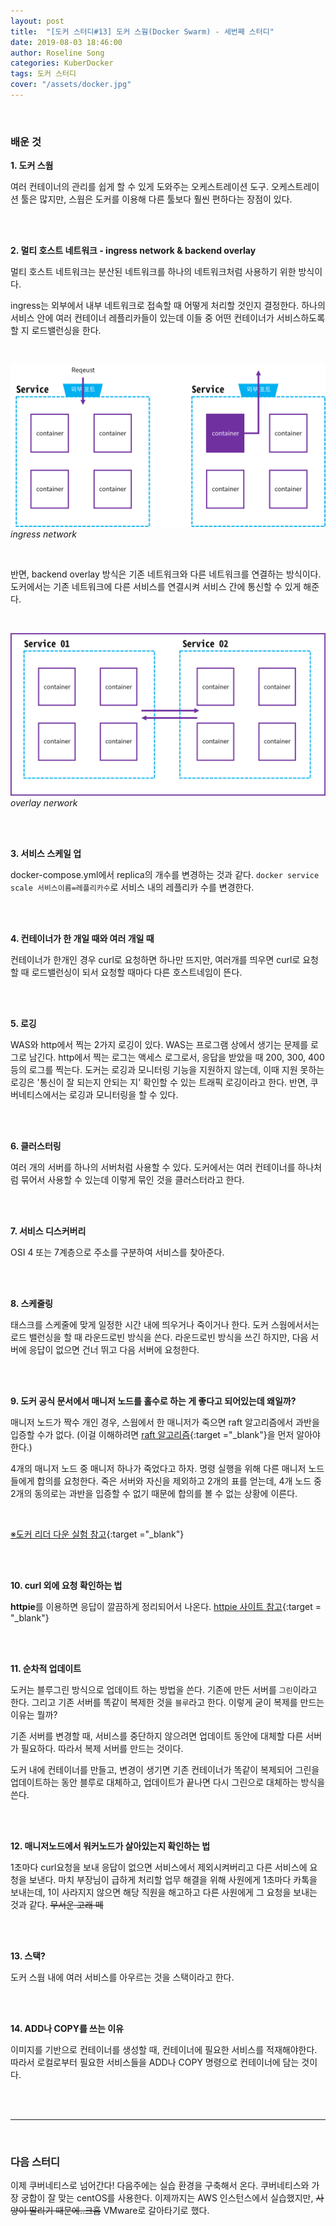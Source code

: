 ```yaml
---
layout: post
title:  "[도커 스터디#13] 도커 스웜(Docker Swarm) - 세번째 스터디"
date: 2019-08-03 18:46:00
author: Roseline Song
categories: KuberDocker
tags: 도커 스터디
cover: "/assets/docker.jpg"
---
```


<br>

### 배운 것

**1. 도커 스웜**

여러 컨테이너의 관리를 쉽게 할 수 있게 도와주는 오케스트레이션 도구. 오케스트레이션 툴은 많지만, 스웜은 도커를 이용해 다른 툴보다 훨씬 편하다는 장점이 있다. 

<br>
<br>


**2. 멀티 호스트 네트워크 - ingress network & backend overlay**

멀티 호스트 네트워크는 분산된 네트워크를 하나의 네트워크처럼 사용하기 위한 방식이다. 

ingress는 외부에서 내부 네트워크로 접속할 때 어떻게 처리할 것인지 결정한다. 하나의 서비스 안에 여러 컨테이너 레플리카들이 있는데 이들 중 어떤 컨테이너가 서비스하도록 할 지 로드밸런싱을 한다. 

<br>

<img src="/assets/images/190803_01.png">*ingress network*

<br>

반면, backend overlay 방식은 기존 네트워크와 다른 네트워크를 연결하는 방식이다. 도커에서는 기존 네트워크에 다른 서비스를 연결시켜 서비스 간에 통신할 수 있게 해준다. 

<br>

<img src="/assets/images/190803_02.png">*overlay nerwork*

<br>
<br>

**3. 서비스 스케일 업**

docker-compose.yml에서 replica의 개수를 변경하는 것과 같다. `docker service scale 서비스이름=레플리카수`로 서비스 내의 레플리카 수를 변경한다. 

<br>
<br>

**4. 컨테이너가 한 개일 때와 여러 개일 때**

컨테이너가 한개인 경우 curl로 요청하면 하나만 뜨지만, 여러개를 띄우면 curl로 요청할 때 로드밸런싱이 되서 요청할 때마다 다른 호스트네임이 뜬다. 


<br>
<br>

**5. 로깅**

WAS와 http에서 찍는 2가지 로깅이 있다. WAS는 프로그램 상에서 생기는 문제를 로그로 남긴다. http에서 찍는 로그는 액세스 로그로서, 응답을 받았을 때 200, 300, 400 등의 로그를 찍는다. 도커는 로깅과 모니터링 기능을 지원하지 않는데, 이때 지원 못하는 로깅은 '통신이 잘 되는지 안되는 지' 확인할 수 있는 트래픽 로깅이라고 한다. 반면, 쿠버네티스에서는 로깅과 모니터링을 할 수 있다.

<br>
<br>

**6. 클러스터링**

여러 개의 서버를 하나의 서버처럼 사용할 수 있다. 도커에서는 여러 컨테이너를 하나처럼 묶어서 사용할 수 있는데 이렇게 묶인 것을 클러스터라고 한다. 

<br>
<br>



**7. 서비스 디스커버리**

OSI 4 또는 7계층으로 주소를 구분하여 서비스를 찾아준다.

<br>
<br>

**8. 스케줄링**

태스크를 스케줄에 맞게 일정한 시간 내에 띄우거나 죽이거나 한다. 도커 스웜에서서는 로드 밸런싱을 할 때 라운드로빈 방식을 쓴다. 라운드로빈 방식을 쓰긴 하지만, 다음 서버에 응답이 없으면 건너 뛰고 다음 서버에 요청한다. 


<br>
<br>


**9. 도커 공식 문서에서 매니저 노드를 홀수로 하는 게 좋다고 되어있는데 왜일까?**

매니저 노드가 짝수 개인 경우, 스웜에서 한 매니저가 죽으면 raft 알고리즘에서 과반을 입증할 수가 없다. (이걸 이해하려면 [raft 알고리즘](https://roseline124.github.io/kuberdocker/2019/07/31/docker-study09.html){:target ="_blank"}을 먼저 알아야한다.)

4개의 매니저 노드 중 매니저 하나가 죽었다고 하자. 명령 실행을 위해 다른 매니저 노드들에게 합의를 요청한다. 죽은 서버와 자신을 제외하고 2개의 표를 얻는데, 4개 노드 중 2개의 동의로는 과반을 입증할 수 없기 때문에 합의를 볼 수 없는 상황에 이른다. 

<br>

[※도커 리더 다운 실험 참고](https://www.sauru.so/blog/high-availability-of-docker-swarm/){:target ="_blank"}


<br>
<br>


**10. curl 외에 요청 확인하는 법**

**httpie**를 이용하면 응답이 깔끔하게 정리되어서 나온다. [httpie 사이트 참고](https://httpie.org/){:target = "_blank"}


<br>
<br>

**11. 순차적 업데이트**

도커는 블루그린 방식으로 업데이트 하는 방법을 쓴다. 기존에 만든 서버를 `그린`이라고 한다. 그리고 기존 서버를 똑같이 복제한 것을 `블루`라고 한다. 이렇게 굳이 복제를 만드는 이유는 뭘까?

기존 서버를 변경할 때, 서비스를 중단하지 않으려면 업데이트 동안에 대체할 다른 서버가 필요하다. 따라서 복제 서버를 만드는 것이다. 

도커 내에 컨테이너를 만들고, 변경이 생기면 기존 컨테이너가 똑같이 복제되어 그린을 업데이트하는 동안 블루로 대체하고, 업데이트가 끝나면 다시 그린으로 대체하는 방식을 쓴다. 

<br>
<br>

**12. 매니저노드에서 워커노드가 살아있는지 확인하는 법**

1초마다 curl요청을 보내 응답이 없으면 서비스에서 제외시켜버리고 다른 서비스에 요청을 보낸다. 마치 부장님이 급하게 처리할 업무 해결을 위해 사원에게 1초마다 카톡을 보내는데, 1이 사라지지 않으면 해당 직원을 해고하고 다른 사원에게 그 요청을 보내는 것과 같다. ~~무서운 고래 떼~~

<br>
<br>


**13. 스택?**

도커 스웜 내에 여러 서비스를 아우르는 것을 스택이라고 한다. 

<br>
<br>


**14. ADD나 COPY를 쓰는 이유**

이미지를 기반으로 컨테이너를 생성할 때, 컨테이너에 필요한 서비스를 적재해야한다. 따라서 로컬로부터 필요한 서비스들을 ADD나 COPY 명령으로 컨테이너에 담는 것이다. 


<br>
<br>

<hr>

<br>

### 다음 스터디 

이제 쿠버네티스로 넘어간다! 다음주에는 실습 환경을 구축해서 온다. 쿠버네티스와 가장 궁합이 잘 맞는 centOS를 사용한다. 이제까지는 AWS 인스턴스에서 실습했지만, ~~사양이 딸리기 때문에..크흡~~ VMware로 갈아타기로 했다. 

<br>
<br>
